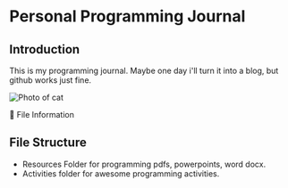 # Personal Programming Journal

## Introduction

This is my programming journal. Maybe one day i'll turn it into a blog, but github works just fine.

![Photo of cat](https://media.giphy.com/media/LmNwrBhejkK9EFP504/giphy.gif)

:open_file_folder: File Information
## File Structure

- Resources Folder for programming pdfs, powerpoints, word docx.
- Activities folder for awesome programming activities.
